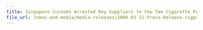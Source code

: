 ```yaml
---
title: Singapore Customs Arrested Key Suppliers to Yew Tee Cigarette Peddlers
file_url: /news-and-media/media-releases/2006-03-31-Press-Release-cigpeddlers.pdf
---
```

